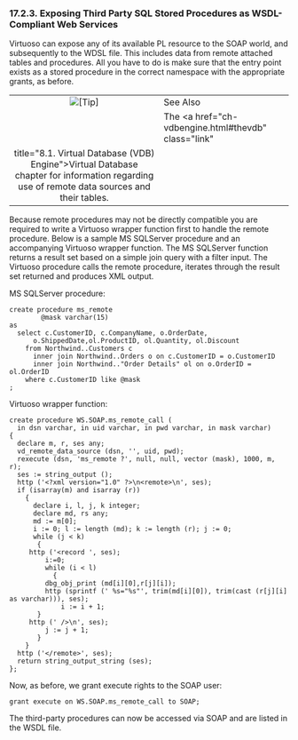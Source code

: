<div>

<div>

<div>

<div>

### 17.2.3. Exposing Third Party SQL Stored Procedures as WSDL-Compliant Web Services

</div>

</div>

</div>

Virtuoso can expose any of its available PL resource to the SOAP world,
and subsequently to the WDSL file. This includes data from remote
attached tables and procedures. All you have to do is make sure that the
entry point exists as a stored procedure in the correct namespace with
the appropriate grants, as before.

<div>

|                            |                                                                                                                                                |
|:--------------------------:|:-----------------------------------------------------------------------------------------------------------------------------------------------|
| ![\[Tip\]](images/tip.png) | See Also                                                                                                                                       |
|                            | The <a href="ch-vdbengine.html#thevdb" class="link"                                                                                            
                              title="8.1. Virtual Database (VDB) Engine">Virtual Database</a> chapter for information regarding use of remote data sources and their tables.  |

</div>

Because remote procedures may not be directly compatible you are
required to write a Virtuoso wrapper function first to handle the remote
procedure. Below is a sample MS SQLServer procedure and an accompanying
Virtuoso wrapper function. The MS SQLServer function returns a result
set based on a simple join query with a filter input. The Virtuoso
procedure calls the remote procedure, iterates through the result set
returned and produces XML output.

MS SQLServer procedure:

``` programlisting
create procedure ms_remote
        @mask varchar(15)
as
  select c.CustomerID, c.CompanyName, o.OrderDate,
      o.ShippedDate,ol.ProductID, ol.Quantity, ol.Discount
    from Northwind..Customers c
      inner join Northwind..Orders o on c.CustomerID = o.CustomerID
      inner join Northwind.."Order Details" ol on o.OrderID = ol.OrderID
    where c.CustomerID like @mask
;
```

Virtuoso wrapper function:

``` programlisting
create procedure WS.SOAP.ms_remote_call (
  in dsn varchar, in uid varchar, in pwd varchar, in mask varchar)
{
  declare m, r, ses any;
  vd_remote_data_source (dsn, '', uid, pwd);
  rexecute (dsn, 'ms_remote ?', null, null, vector (mask), 1000, m, r);
  ses := string_output ();
  http ('<?xml version="1.0" ?>\n<remote>\n', ses);
  if (isarray(m) and isarray (r))
    {
      declare i, l, j, k integer;
      declare md, rs any;
      md := m[0];
      i := 0; l := length (md); k := length (r); j := 0;
      while (j < k)
       {
     http ('<record ', ses);
         i:=0;
         while (i < l)
           {
         dbg_obj_print (md[i][0],r[j][i]);
         http (sprintf (' %s="%s"', trim(md[i][0]), trim(cast (r[j][i] as varchar))), ses);
             i := i + 1;
       }
     http (' />\n', ses);
         j := j + 1;
       }
    }
  http ('</remote>', ses);
  return string_output_string (ses);
};
```

Now, as before, we grant execute rights to the SOAP user:

``` programlisting
grant execute on WS.SOAP.ms_remote_call to SOAP;
```

The third-party procedures can now be accessed via SOAP and are listed
in the WSDL file.

</div>
